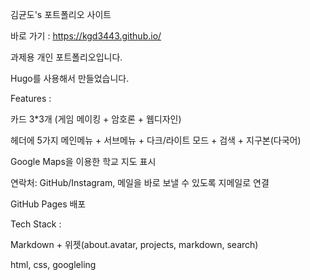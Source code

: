 김균도's 포트폴리오 사이트

바로 가기 : https://kgd3443.github.io/

과제용 개인 포트폴리오입니다.

Hugo를 사용해서 만들었습니다.

Features : 

카드 3*3개 (게임 메이킹 + 암호론 + 웹디자인)

헤더에 5가지 메인메뉴 + 서브메뉴 + 다크/라이트 모드 + 검색 + 지구본(다국어)

Google Maps을 이용한 학교 지도 표시

연락처: GitHub/Instagram, 메일을 바로 보낼 수 있도록 지메일로 연결

GitHub Pages 배포

Tech Stack : 

Markdown + 위젯(about.avatar, projects, markdown, search)

html, css, googleling
